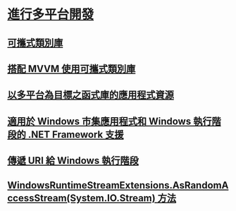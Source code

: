 # [進行多平台開發](index.md)
## [可攜式類別庫](cross-platform-development-with-the-portable-class-library.md)
## [搭配 MVVM 使用可攜式類別庫](using-portable-class-library-with-model-view-view-model.md)
## [以多平台為目標之函式庫的應用程式資源](app-resources-for-libraries-that-target-multiple-platforms.md)
## [適用於 Windows 市集應用程式和 Windows 執行階段的 .NET Framework 支援](support-for-windows-store-apps-and-windows-runtime.md)
## [傳遞 URI 給 Windows 執行階段](passing-a-uri-to-the-windows-runtime.md)
## [WindowsRuntimeStreamExtensions.AsRandomAccessStream(System.IO.Stream) 方法](windowsruntimestreamextensions-asrandomaccessstream-method.md)

